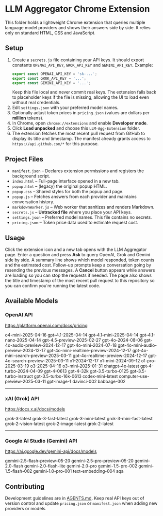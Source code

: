 # LLM Aggregator Chrome Extension

This folder holds a lightweight Chrome extension that queries multiple language model providers and shows their answers side by side. It relies only on standard HTML, CSS and JavaScript.

## Setup
1. Create a `secrets.js` file containing your API keys.
   It should export constants `OPENAI_API_KEY`, `GROK_API_KEY` and `GEMINI_API_KEY`.
   Example:
   ```js
   export const OPENAI_API_KEY = 'sk-...';
   export const GROK_API_KEY = '...';
   export const GEMINI_API_KEY = '...';
   ```
   Keep this file local and never commit real keys. The extension falls back to
   placeholder keys if the file is missing, allowing the UI to load even without
   real credentials.
2. Edit `settings.json` with your preferred model names.
3. Optionally adjust token prices in `pricing.json` (values are dollars per **million** tokens).
4. In Chrome, open `chrome://extensions` and enable **Developer mode**.
5. Click **Load unpacked** and choose this `LLM-Agg-Extension` folder.
6. The extension fetches the most recent pull request from GitHub to display
   its title and timestamp. The manifest already grants access to
   `https://api.github.com/*` for this purpose.

## Project Files
- `manifest.json` – Declares extension permissions and registers the background script.
- `index.html` – Full-page interface opened in a new tab.
- `popup.html` – (legacy) the original popup HTML.
- `popup.css` – Shared styles for both the popup and page.
- `popup.js` – Fetches answers from each provider and maintains conversation history.
- `markdownWorker.js` – Web worker that sanitizes and renders Markdown.
- `secrets.js` – **Untracked file** where you place your API keys.
- `settings.json` – Preferred model names. This file contains no secrets.
- `pricing.json` – Token price data used to estimate request cost.

## Usage
Click the extension icon and a new tab opens with the LLM Aggregator page. Enter a question and press **Ask** to query OpenAI, Grok and Gemini side by side. A summary line shows which model responded, token counts and the estimated cost. Follow-up prompts keep a conversation going by resending the previous messages. A **Cancel** button appears while answers are loading so you can stop the requests if needed.
The page also shows the title and timestamp of the most recent pull request to this repository so you can confirm you're running the latest code.

## Available Models

### OpenAI API
https://platform.openai.com/docs/pricing

o4-mini-2025-04-16
gpt-4.1-2025-04-14
gpt-4.1-mini-2025-04-14
gpt-4.1-nano-2025-04-14
gpt-4.5-preview-2025-02-27
gpt-4o-2024-08-06
gpt-4o-audio-preview-2024-12-17
gpt-4o-mini-2024-07-18
gpt-4o-mini-audio-preview-2024-12-17
gpt-4o-mini-realtime-preview-2024-12-17
gpt-4o-mini-search-preview-2025-03-11
gpt-4o-realtime-preview-2024-12-17
gpt-4o-search-preview-2025-03-11
o1-2024-12-17
o1-mini-2024-09-12
o1-pro-2025-03-19
o3-2025-04-16
o3-mini-2025-01-31
chatgpt-4o-latest
gpt-4-turbo-2024-04-09
gpt-4-0613
gpt-4-32k
gpt-3.5-turbo-0125
gpt-3.5-turbo-instruct
gpt-3.5-turbo-16k-0613
codex-mini-latest
computer-use-preview-2025-03-11
gpt-image-1
davinci-002
babbage-002

---

### xAI (Grok) API
https://docs.x.ai/docs/models

grok-3-latest
grok-3-fast-latest
grok-3-mini-latest
grok-3-mini-fast-latest
grok-2-vision-latest
grok-2-image-latest
grok-2-latest

---

### Google AI Studio (Gemini) API
https://ai.google.dev/gemini-api/docs/models

gemini-2.5-flash-preview-05-20
gemini-2.5-pro-preview-05-20
gemini-2.0-flash
gemini-2.0-flash-lite
gemini-2.0-pro
gemini-1.5-pro-002
gemini-1.5-flash-002
gemini-1.0-pro-001
text-embedding-004
aqa

## Contributing

Development guidelines are in [AGENTS.md](AGENTS.md). Keep real API keys out of
version control and update `pricing.json` or `manifest.json` when adding new
providers or models.
